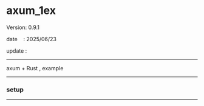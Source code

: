 ﻿# axum_1ex

 Version: 0.9.1

 date    : 2025/06/23

 update :

***

axum + Rust , example

***
### setup

***
